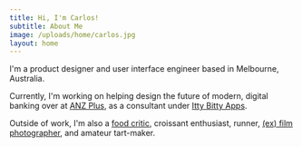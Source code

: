```yaml
---
title: Hi, I'm Carlos!
subtitle: About Me
image: /uploads/home/carlos.jpg
layout: home
---
```


I'm a product designer and user interface engineer based in Melbourne, Australia.

Currently, I'm working on helping design the future of modern, digital banking over at [ANZ Plus](https://www.anz.com.au/plus/), as a consultant under [Itty Bitty Apps](https://www.ittybittyapps.com).

Outside of work, I'm also a [food critic](https://food-spots.com.au/), croissant enthusiast, runner, [(ex) film photographer](https://instagram.com/cjmlgrto), and amateur tart-maker.

